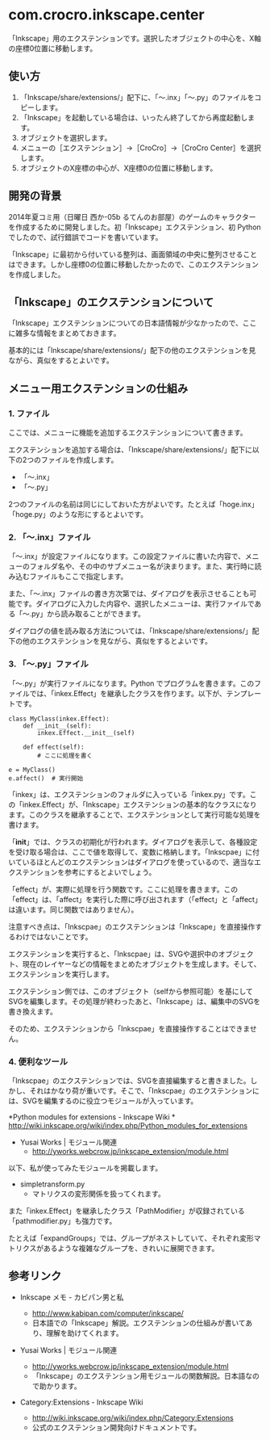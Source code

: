 com.crocro.inkscape.center
==========================

「Inkscape」用のエクステンションです。選択したオブジェクトの中心を、X軸の座標0位置に移動します。


## 使い方

1. 「Inkscape/share/extensions/」配下に、「～.inx」「～.py」のファイルをコピーします。
2. 「Inkscape」を起動している場合は、いったん終了してから再度起動します。
3. オブジェクトを選択します。
4. メニューの［エクステンション］→［CroCro］→［CroCro Center］を選択します。
5. オブジェクトのX座標の中心が、X座標0の位置に移動します。


## 開発の背景

2014年夏コミ用（日曜日 西か-05b るてんのお部屋）のゲームのキャラクターを作成するために開発しました。初「Inkscape」エクステンション、初 Python でしたので、試行錯誤でコードを書いています。

「Inkscape」に最初から付いている整列は、画面領域の中央に整列させることはできます。しかし座標0の位置に移動したかったので、このエクステンションを作成しました。


## 「Inkscape」のエクステンションについて

「Inkscape」エクステンションについての日本語情報が少なかったので、ここに雑多な情報をまとめておきます。

基本的には「Inkscape/share/extensions/」配下の他のエクステンションを見ながら、真似をするとよいです。


## メニュー用エクステンションの仕組み

### 1. ファイル

ここでは、メニューに機能を追加するエクステンションについて書きます。

エクステンションを追加する場合は、「Inkscape/share/extensions/」配下に以下の2つのファイルを作成します。

* 「～.inx」
* 「～.py」

2つのファイルの名前は同じにしておいた方がよいです。たとえば「hoge.inx」「hoge.py」のような形にするとよいです。


### 2. 「～.inx」ファイル

「～.inx」が設定ファイルになります。この設定ファイルに書いた内容で、メニューのフォルダ名や、その中のサブメニュー名が決まります。また、実行時に読み込むファイルもここで指定します。

また、「～.inx」ファイルの書き方次第では、ダイアログを表示させることも可能です。ダイアログに入力した内容や、選択したメニューは、実行ファイルである「～.py」から読み取ることができます。

ダイアログの値を読み取る方法については、「Inkscape/share/extensions/」配下の他のエクステンションを見ながら、真似をするとよいです。


### 3. 「～.py」ファイル

「～.py」が実行ファイルになります。Python でプログラムを書きます。このファイルでは、「inkex.Effect」を継承したクラスを作ります。以下が、テンプレートです。

	class MyClass(inkex.Effect):
		def __init__(self):
			inkex.Effect.__init__(self)
	
		def effect(self):
			# ここに処理を書く
	
	e = MyClass()
	e.affect()	# 実行開始

「inkex」は、エクステンションのフォルダに入っている「inkex.py」です。この「inkex.Effect」が、「Inkscape」エクステンションの基本的なクラスになります。このクラスを継承することで、エクステンションとして実行可能な処理を書けます。

「__init__」では、クラスの初期化が行われます。ダイアログを表示して、各種設定を受け取る場合は、ここで値を取得して、変数に格納します。「Inkscpae」に付いているほとんどのエクステンションはダイアログを使っているので、適当なエクステンションを参考にするとよいでしょう。

「effect」が、実際に処理を行う関数です。ここに処理を書きます。この「effect」は、「affect」を実行した際に呼び出されます（「effect」と「affect」は違います。同じ関数ではありません）。

注意すべき点は、「Inkscpae」のエクステンションは「Inkscape」を直接操作するわけではないことです。

エクステンションを実行すると、「Inkscpae」は、SVGや選択中のオブジェクト、現在のレイヤーなどの情報をまとめたオブジェクトを生成します。そして、エクステンションを実行します。

エクステンション側では、このオブジェクト（selfから参照可能）を基にしてSVGを編集します。その処理が終わったあと、「Inkscape」は、編集中のSVGを書き換えます。

そのため、エクステンションから「Inkscpae」を直接操作することはできません。


### 4. 便利なツール

「Inkscpae」のエクステンションでは、SVGを直接編集すると書きました。しかし、それはかなり荷が重いです。そこで、「Inkscpae」のエクステンションには、SVGを編集するのに役立つモジュールが入っています。

*Python modules for extensions - Inkscape Wiki
	* <http://wiki.inkscape.org/wiki/index.php/Python_modules_for_extensions>
* Yusai Works | モジュール関連
	* <http://yworks.webcrow.jp/inkscape_extension/module.html>

以下、私が使ってみたモジュールを掲載します。

* simpletransform.py
	* マトリクスの変形関係を扱ってくれます。

また「inkex.Effect」を継承したクラス「PathModifier」が収録されている「pathmodifier.py」も強力です。

たとえば「expandGroups」では、グループがネストしていて、それぞれ変形マトリクスがあるような複雑なグループを、きれいに展開できます。


## 参考リンク

* Inkscape メモ - カビパン男と私
	* <http://www.kabipan.com/computer/inkscape/>
	* 日本語での「Inkscape」解説。エクステンションの仕組みが書いてあり、理解を助けてくれます。

* Yusai Works | モジュール関連
	* <http://yworks.webcrow.jp/inkscape_extension/module.html>
	* 「Inkscape」のエクステンション用モジュールの関数解説。日本語なので助かります。

* Category:Extensions - Inkscape Wiki
	* <http://wiki.inkscape.org/wiki/index.php/Category:Extensions>
	* 公式のエクステンション開発向けドキュメントです。
